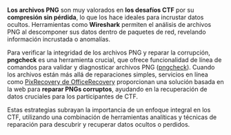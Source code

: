 **Los archivos PNG** son muy valorados en **los desafíos CTF** por su **compresión sin pérdida**, lo que los hace ideales para incrustar datos ocultos. Herramientas como **Wireshark** permiten el análisis de archivos PNG al descomponer sus datos dentro de paquetes de red, revelando información incrustada o anomalías.

Para verificar la integridad de los archivos PNG y reparar la corrupción, **pngcheck** es una herramienta crucial, que ofrece funcionalidad de línea de comandos para validar y diagnosticar archivos PNG ([pngcheck](http://libpng.org/pub/png/apps/pngcheck.html)). Cuando los archivos están más allá de reparaciones simples, servicios en línea como [PixRecovery de OfficeRecovery](https://online.officerecovery.com/pixrecovery/) proporcionan una solución basada en la web para **reparar PNGs corruptos**, ayudando en la recuperación de datos cruciales para los participantes de CTF.

Estas estrategias subrayan la importancia de un enfoque integral en los CTF, utilizando una combinación de herramientas analíticas y técnicas de reparación para descubrir y recuperar datos ocultos o perdidos.
